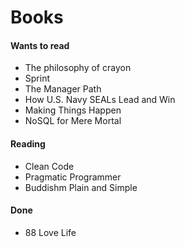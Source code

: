 Books
=====

#### Wants to read

-	The philosophy of crayon
-	Sprint
-	The Manager Path
-	How U.S. Navy SEALs Lead and Win
-	Making Things Happen
-	NoSQL for Mere Mortal

#### Reading

-	Clean Code
-	Pragmatic Programmer
-	Buddishm Plain and Simple

#### Done

-	88 Love Life
